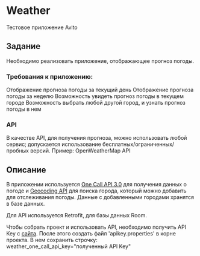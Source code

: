 # Weather
Тестовое приложение Avito

## Задание
Необходимо реализовать приложение, отображающее прогноз погоды.

### Требования к приложению:
Отображение прогноза погоды за текущий день
Отображение прогноза погоды за неделю
Возможность увидеть прогноз погоды в текущем городе
Возможность выбрать любой другой город, и узнать прогноз погоды в нем
### API
В качестве API, для получения прогноза, можно использовать любой сервис; допускается использование бесплатных/ограниченных/пробных версий.
Пример: OpenWeatherMap API

## Описание
В приложении используется [One Call API 3.0](https://openweathermap.org/api/one-call-3) для получения данных о погоде и [Geocoding API](https://openweathermap.org/api/geocoding-api) для поиска города, который можно добавить для отслеживания погоды. Данные с добавленными городами хранятся в базе данных.

Для API используется Retrofit, для базы данных Room.

Чтобы собрать проект и использовать API, необходимо получить API Key с [сайта](https://openweathermap.org/api). После этого создать файл 'apikey.properties' в корне проекта.
В нем сохранить строчку:
weather_one_call_api_key="полученный API Key"
